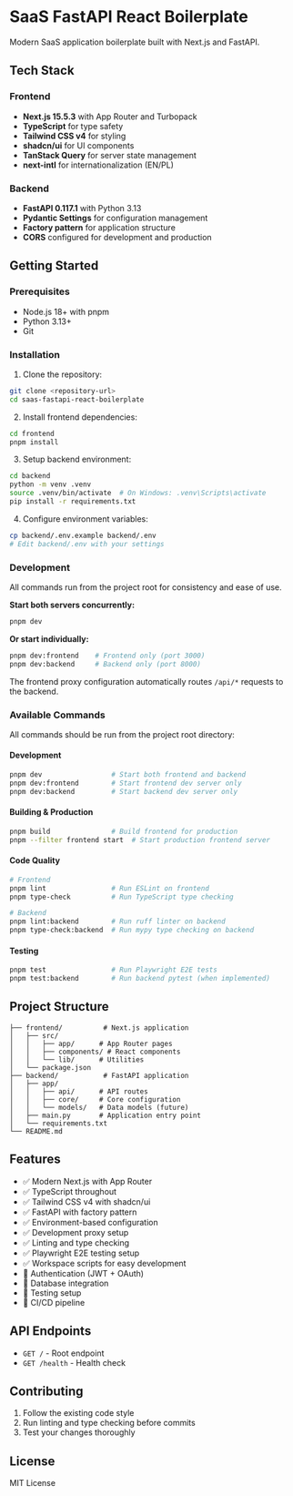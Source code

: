 # SaaS FastAPI React Boilerplate

Modern SaaS application boilerplate built with Next.js and FastAPI.

## Tech Stack

### Frontend
- **Next.js 15.5.3** with App Router and Turbopack
- **TypeScript** for type safety
- **Tailwind CSS v4** for styling
- **shadcn/ui** for UI components
- **TanStack Query** for server state management
- **next-intl** for internationalization (EN/PL)

### Backend
- **FastAPI 0.117.1** with Python 3.13
- **Pydantic Settings** for configuration management
- **Factory pattern** for application structure
- **CORS** configured for development and production

## Getting Started

### Prerequisites
- Node.js 18+ with pnpm
- Python 3.13+
- Git

### Installation

1. Clone the repository:
```bash
git clone <repository-url>
cd saas-fastapi-react-boilerplate
```

2. Install frontend dependencies:
```bash
cd frontend
pnpm install
```

3. Setup backend environment:
```bash
cd backend
python -m venv .venv
source .venv/bin/activate  # On Windows: .venv\Scripts\activate
pip install -r requirements.txt
```

4. Configure environment variables:
```bash
cp backend/.env.example backend/.env
# Edit backend/.env with your settings
```

### Development

All commands run from the project root for consistency and ease of use.

**Start both servers concurrently:**
```bash
pnpm dev
```

**Or start individually:**
```bash
pnpm dev:frontend    # Frontend only (port 3000)
pnpm dev:backend     # Backend only (port 8000)
```

The frontend proxy configuration automatically routes `/api/*` requests to the backend.

### Available Commands

All commands should be run from the project root directory:

#### Development
```bash
pnpm dev                 # Start both frontend and backend
pnpm dev:frontend        # Start frontend dev server only
pnpm dev:backend         # Start backend dev server only
```

#### Building & Production
```bash
pnpm build               # Build frontend for production
pnpm --filter frontend start  # Start production frontend server
```

#### Code Quality
```bash
# Frontend
pnpm lint                # Run ESLint on frontend
pnpm type-check          # Run TypeScript type checking

# Backend
pnpm lint:backend        # Run ruff linter on backend
pnpm type-check:backend  # Run mypy type checking on backend
```

#### Testing
```bash
pnpm test                # Run Playwright E2E tests
pnpm test:backend        # Run backend pytest (when implemented)
```

## Project Structure

```
├── frontend/          # Next.js application
│   ├── src/
│   │   ├── app/      # App Router pages
│   │   ├── components/ # React components
│   │   └── lib/      # Utilities
│   └── package.json
├── backend/           # FastAPI application
│   ├── app/
│   │   ├── api/      # API routes
│   │   ├── core/     # Core configuration
│   │   └── models/   # Data models (future)
│   ├── main.py       # Application entry point
│   └── requirements.txt
└── README.md
```

## Features

- ✅ Modern Next.js with App Router
- ✅ TypeScript throughout
- ✅ Tailwind CSS v4 with shadcn/ui
- ✅ FastAPI with factory pattern
- ✅ Environment-based configuration
- ✅ Development proxy setup
- ✅ Linting and type checking
- ✅ Playwright E2E testing setup
- ✅ Workspace scripts for easy development
- 🚧 Authentication (JWT + OAuth)
- 🚧 Database integration
- 🚧 Testing setup
- 🚧 CI/CD pipeline

## API Endpoints

- `GET /` - Root endpoint
- `GET /health` - Health check

## Contributing

1. Follow the existing code style
2. Run linting and type checking before commits
3. Test your changes thoroughly

## License

MIT License